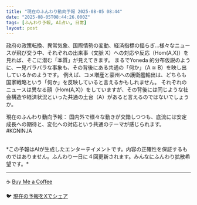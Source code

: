 ```yaml
---
title: "現在のふんわり動向予報 2025-08-05 08:44"
date: "2025-08-05T08:44:26.000Z"
tags: [ふんわり予報, AI占い, 日常]
layout: post
---
```


政府の政策転換、異常気象、国際情勢の変動、経済指標の揺らぎ…様々なニュースが飛び交う中、それぞれの出来事（文脈 X）への対応や反応（Hom(A,X)）を見れば、そこに潜む「本質」が見えてきます。  まるでYoneda 的分布仮説のように、一見バラバラな事象も、その背後にある共通の「何か」（A ≅ B）を映し出しているかのようです。  例えば、コメ増産と豪州への護衛艦輸出は、どちらも国家戦略という「何か」を反映していると言えるかもしれません。  それぞれのニュースは異なる顔（Hom(A,X)）をしていますが、その背後には同じような社会構造や経済状況といった共通の土台（A）があると言えるのではないでしょうか。


現在のふんわり動向予報：
国内外で様々な動きが交錯しつつも、底流には安定成長への期待と、変化への対応という共通のテーマが感じられます。 #KGNINJA

<br>
*この予報はAIが生成したエンターテイメントです。内容の正確性を保証するものではありません。ふんわり一日に４回更新されます。みんなにふんわり拡散希望です。*

---
☕️ [Buy Me a Coffee](https://www.buymeacoffee.com/kgninja)

🐦 [現在の予報をXでシェア](https://twitter.com/intent/tweet?text=%E7%8F%BE%E5%9C%A8%E3%81%AE%E3%81%B5%E3%82%93%E3%82%8F%E3%82%8A%E4%BA%88%E5%A0%B1%3A%20%E3%80%8C%E6%94%BF%E5%BA%9C%E3%81%AE%E6%94%BF%E7%AD%96%E8%BB%A2%E6%8F%9B%E3%80%81%E7%95%B0%E5%B8%B8%E6%B0%97%E8%B1%A1%E3%80%81%E5%9B%BD%E9%9A%9B%E6%83%85%E5%8B%A2%E3%81%AE%E5%A4%89%E5%8B%95%E3%80%81%E7%B5%8C%E6%B8%88%E6%8C%87%E6%A8%99%E3%81%AE%E6%8F%BA%E3%82%89%E3%81%8E%E2%80%A6%E6%A7%98%E3%80%85%E3%81%AA%E3%83%8B%E3%83%A5%E3%83%BC%E3%82%B9%E3%81%8C%E9%A3%9B%E3%81%B3%E4%BA%A4%E3%81%86%E4%B8%AD%E3%80%81%E3%81%9D%E3%82%8C%E3%81%9E%E3%82%8C%E3%81%AE%E5%87%BA%E6%9D%A5%E4%BA%8B%EF%BC%88%E6%96%87%E8%84%88%20X%EF%BC%89%E3%81%B8%E3%81%AE%E5%AF%BE%E5%BF%9C%E3%82%84%E5%8F%8D%E5%BF%9C%EF%BC%88Hom(A%2CX)%EF%BC%89%E3%82%92%E8%A6%8B%E3%82%8C%E3%81%B0%E3%80%81%E3%81%9D%E3%81%93%E3%81%AB%E6%BD%9C%E3%82%80%E3%80%8C%E6%9C%AC%E8%B3%AA%E3%80%8D%E3%81%8C%E8%A6%8B%E3%81%88%E3%81%A6%E3%81%8D%E3%81%BE%E3%81%99%E3%80%82%E3%80%8D%23KGNINJA%20%E7%B6%9A%E3%81%8D%E3%81%AF%E3%83%96%E3%83%AD%E3%82%B0%E3%81%A7%EF%BC%81%F0%9F%91%87&url=https%3A%2F%2Fkg-ninja.github.io%2FFunwariyoso%2F)

